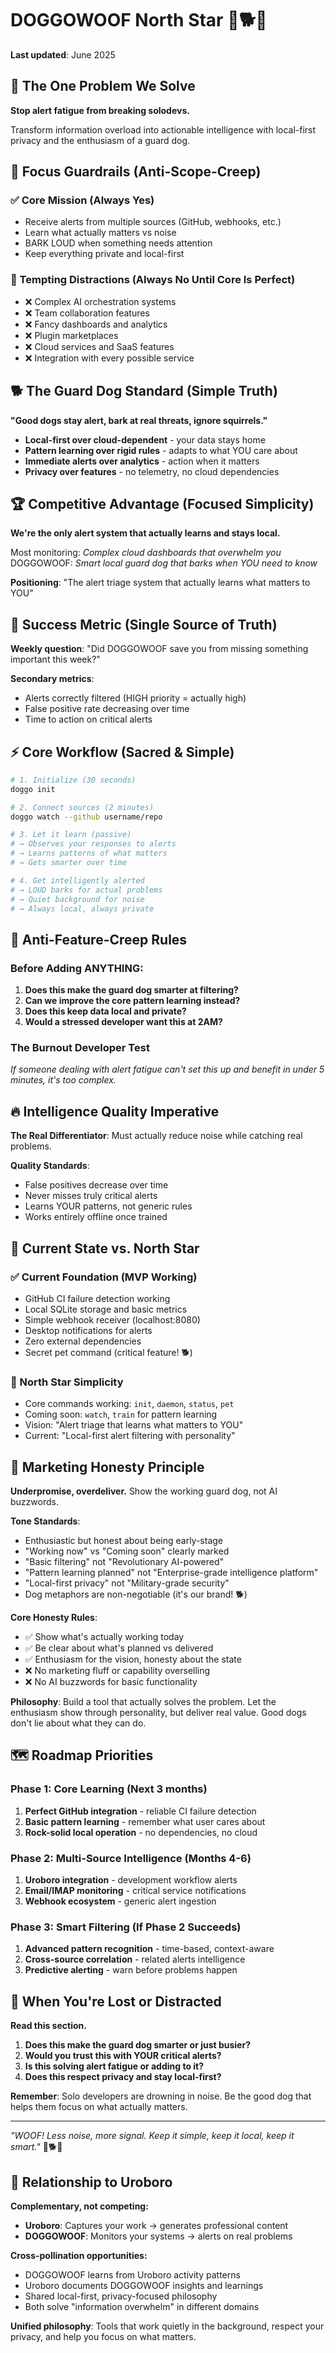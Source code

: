 # DOGGOWOOF North Star 🚨🐕🚨

**Last updated**: June 2025

## 🎯 The One Problem We Solve

**Stop alert fatigue from breaking solodevs.**

Transform information overload into actionable intelligence with local-first privacy and the enthusiasm of a guard dog.

## 🚨 Focus Guardrails (Anti-Scope-Creep)

### ✅ Core Mission (Always Yes)
- Receive alerts from multiple sources (GitHub, webhooks, etc.)
- Learn what actually matters vs noise 
- BARK LOUD when something needs attention
- Keep everything private and local-first

### 🚫 Tempting Distractions (Always No Until Core Is Perfect)
- ❌ Complex AI orchestration systems
- ❌ Team collaboration features
- ❌ Fancy dashboards and analytics
- ❌ Plugin marketplaces 
- ❌ Cloud services and SaaS features
- ❌ Integration with every possible service

## 🐕 The Guard Dog Standard (Simple Truth)

**"Good dogs stay alert, bark at real threats, ignore squirrels."**

- **Local-first over cloud-dependent** - your data stays home
- **Pattern learning over rigid rules** - adapts to what YOU care about
- **Immediate alerts over analytics** - action when it matters
- **Privacy over features** - no telemetry, no cloud dependencies

## 🏆 Competitive Advantage (Focused Simplicity)

**We're the only alert system that actually learns and stays local.**

Most monitoring: *Complex cloud dashboards that overwhelm you*  
DOGGOWOOF: *Smart local guard dog that barks when YOU need to know*

**Positioning**: "The alert triage system that actually learns what matters to YOU"

## 🎯 Success Metric (Single Source of Truth)

**Weekly question**: "Did DOGGOWOOF save you from missing something important this week?"

**Secondary metrics**:
- Alerts correctly filtered (HIGH priority = actually high)
- False positive rate decreasing over time
- Time to action on critical alerts

## ⚡ Core Workflow (Sacred & Simple)

```bash
# 1. Initialize (30 seconds)
doggo init

# 2. Connect sources (2 minutes)
doggo watch --github username/repo

# 3. Let it learn (passive)
# → Observes your responses to alerts
# → Learns patterns of what matters
# → Gets smarter over time

# 4. Get intelligently alerted
# → LOUD barks for actual problems
# → Quiet background for noise
# → Always local, always private
```

## 🚫 Anti-Feature-Creep Rules

### Before Adding ANYTHING:
1. **Does this make the guard dog smarter at filtering?**
2. **Can we improve the core pattern learning instead?**
3. **Does this keep data local and private?**
4. **Would a stressed developer want this at 2AM?**

### The Burnout Developer Test
*If someone dealing with alert fatigue can't set this up and benefit in under 5 minutes, it's too complex.*

## 🔥 Intelligence Quality Imperative

**The Real Differentiator**: Must actually reduce noise while catching real problems.

**Quality Standards**:
- False positives decrease over time
- Never misses truly critical alerts
- Learns YOUR patterns, not generic rules
- Works entirely offline once trained

## 🎪 Current State vs. North Star

### ✅ Current Foundation (MVP Working)
- GitHub CI failure detection working
- Local SQLite storage and basic metrics
- Simple webhook receiver (localhost:8080)
- Desktop notifications for alerts
- Zero external dependencies
- Secret pet command (critical feature! 🐕)

### 🎯 North Star Simplicity
- Core commands working: `init`, `daemon`, `status`, `pet`
- Coming soon: `watch`, `train` for pattern learning
- Vision: "Alert triage that learns what matters to YOU"
- Current: "Local-first alert filtering with personality"

## 🎨 Marketing Honesty Principle

**Underpromise, overdeliver.** Show the working guard dog, not AI buzzwords.

**Tone Standards**:
- Enthusiastic but honest about being early-stage
- "Working now" vs "Coming soon" clearly marked
- "Basic filtering" not "Revolutionary AI-powered" 
- "Pattern learning planned" not "Enterprise-grade intelligence platform"
- "Local-first privacy" not "Military-grade security"
- Dog metaphors are non-negotiable (it's our brand! 🐕)

**Core Honesty Rules**:
- ✅ Show what's actually working today
- ✅ Be clear about what's planned vs delivered
- ✅ Enthusiasm for the vision, honesty about the state
- ❌ No marketing fluff or capability overselling
- ❌ No AI buzzwords for basic functionality

**Philosophy**: Build a tool that actually solves the problem. Let the enthusiasm show through personality, but deliver real value. Good dogs don't lie about what they can do.

## 🗺️ Roadmap Priorities

### Phase 1: Core Learning (Next 3 months)
1. **Perfect GitHub integration** - reliable CI failure detection
2. **Basic pattern learning** - remember what user cares about
3. **Rock-solid local operation** - no dependencies, no cloud

### Phase 2: Multi-Source Intelligence (Months 4-6)
1. **Uroboro integration** - development workflow alerts
2. **Email/IMAP monitoring** - critical service notifications
3. **Webhook ecosystem** - generic alert ingestion

### Phase 3: Smart Filtering (If Phase 2 Succeeds)
1. **Advanced pattern recognition** - time-based, context-aware
2. **Cross-source correlation** - related alerts intelligence
3. **Predictive alerting** - warn before problems happen

## 🧭 When You're Lost or Distracted

**Read this section.**

1. **Does this make the guard dog smarter or just busier?**
2. **Would you trust this with YOUR critical alerts?**
3. **Is this solving alert fatigue or adding to it?**
4. **Does this respect privacy and stay local-first?**

**Remember**: Solo developers are drowning in noise. Be the good dog that helps them focus on what actually matters.

---

*"WOOF! Less noise, more signal. Keep it simple, keep it local, keep it smart."* 🚨🐕🚨

## 🔗 Relationship to Uroboro

**Complementary, not competing:**
- **Uroboro**: Captures your work → generates professional content
- **DOGGOWOOF**: Monitors your systems → alerts on real problems

**Cross-pollination opportunities:**
- DOGGOWOOF learns from Uroboro activity patterns
- Uroboro documents DOGGOWOOF insights and learnings
- Shared local-first, privacy-focused philosophy
- Both solve "information overwhelm" in different domains

**Unified philosophy**: Tools that work quietly in the background, respect your privacy, and help you focus on what matters. 